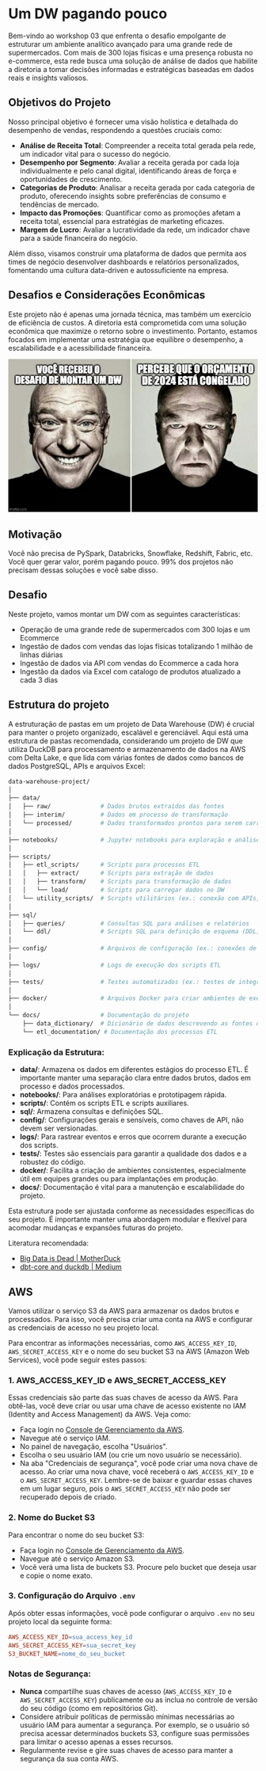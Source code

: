 # Um DW pagando pouco

Bem-vindo ao workshop 03 que enfrenta o desafio empolgante de estruturar um ambiente analítico avançado para uma grande rede de supermercados. Com mais de 300 lojas físicas e uma presença robusta no e-commerce, esta rede busca uma solução de análise de dados que habilite a diretoria a tomar decisões informadas e estratégicas baseadas em dados reais e insights valiosos.

## Objetivos do Projeto

Nosso principal objetivo é fornecer uma visão holística e detalhada do desempenho de vendas, respondendo a questões cruciais como:

* **Análise de Receita Total**: Compreender a receita total gerada pela rede, um indicador vital para o sucesso do negócio.
* **Desempenho por Segmento**: Avaliar a receita gerada por cada loja individualmente e pelo canal digital, identificando áreas de força e oportunidades de crescimento.
* **Categorias de Produto**: Analisar a receita gerada por cada categoria de produto, oferecendo insights sobre preferências de consumo e tendências de mercado.
* **Impacto das Promoções**: Quantificar como as promoções afetam a receita total, essencial para estratégias de marketing eficazes.
* **Margem de Lucro**: Avaliar a lucratividade da rede, um indicador chave para a saúde financeira do negócio.

Além disso, visamos construir uma plataforma de dados que permita aos times de negócio desenvolver dashboards e relatórios personalizados, fomentando uma cultura data-driven e autossuficiente na empresa.

## Desafios e Considerações Econômicas

Este projeto não é apenas uma jornada técnica, mas também um exercício de eficiência de custos. A diretoria está comprometida com uma solução econômica que maximize o retorno sobre o investimento. Portanto, estamos focados em implementar uma estratégia que equilibre o desempenho, a escalabilidade e a acessibilidade financeira.

![Imagem](pic/happy.jpeg)

## Motivação

Você não precisa de PySpark, Databricks, Snowflake, Redshift, Fabric, etc. Você quer gerar valor, porém pagando pouco. 99% dos projetos não precisam dessas soluções e você sabe disso.

## Desafio

Neste projeto, vamos montar um DW com as seguintes características:

- Operação de uma grande rede de supermercados com 300 lojas e um Ecommerce
- Ingestão de dados com vendas das lojas físicas totalizando 1 milhão de linhas diárias
- Ingestão de dados via API com vendas do Ecommerce a cada hora
- Ingestão da dados via Excel com catalogo de produtos atualizado a cada 3 dias

## Estrutura do projeto

A estruturação de pastas em um projeto de Data Warehouse (DW) é crucial para manter o projeto organizado, escalável e gerenciável. Aqui está uma estrutura de pastas recomendada, considerando um projeto de DW que utiliza DuckDB para processamento e armazenamento de dados na AWS com Delta Lake, e que lida com várias fontes de dados como bancos de dados PostgreSQL, APIs e arquivos Excel:

```graphql
data-warehouse-project/
│
├── data/
│   ├── raw/              # Dados brutos extraídos das fontes
│   ├── interim/          # Dados em processo de transformação
│   └── processed/        # Dados transformados prontos para serem carregados no DW
│
├── notebooks/            # Jupyter notebooks para exploração e análise de dados
│
├── scripts/
│   ├── etl_scripts/      # Scripts para processos ETL
│   │   ├── extract/      # Scripts para extração de dados
│   │   ├── transform/    # Scripts para transformação de dados
│   │   └── load/         # Scripts para carregar dados no DW
│   └── utility_scripts/  # Scripts utilitários (ex.: conexão com APIs, funções auxiliares)
│
├── sql/
│   ├── queries/          # Consultas SQL para análises e relatórios
│   └── ddl/              # Scripts SQL para definição de esquema (DDL)
│
├── config/               # Arquivos de configuração (ex.: conexões de banco de dados, variáveis de ambiente)
│
├── logs/                 # Logs de execução dos scripts ETL
│
├── tests/                # Testes automatizados (ex.: testes de integridade de dados)
│
├── docker/               # Arquivos Docker para criar ambientes de execução consistentes
│
└── docs/                 # Documentação do projeto
    ├── data_dictionary/  # Dicionário de dados descrevendo as fontes de dados e modelos
    └── etl_documentation/ # Documentação dos processos ETL
```

### Explicação da Estrutura:

* **data/**: Armazena os dados em diferentes estágios do processo ETL. É importante manter uma separação clara entre dados brutos, dados em processo e dados processados.
* **notebooks/**: Para análises exploratórias e prototipagem rápida.
* **scripts/**: Contém os scripts ETL e scripts auxiliares.
* **sql/**: Armazena consultas e definições SQL.
* **config/**: Configurações gerais e sensíveis, como chaves de API, não devem ser versionadas.
* **logs/**: Para rastrear eventos e erros que ocorrem durante a execução dos scripts.
* **tests/**: Testes são essenciais para garantir a qualidade dos dados e a robustez do código.
* **docker/**: Facilita a criação de ambientes consistentes, especialmente útil em equipes grandes ou para implantações em produção.
* **docs/**: Documentação é vital para a manutenção e escalabilidade do projeto.

Esta estrutura pode ser ajustada conforme as necessidades específicas do seu projeto. É importante manter uma abordagem modular e flexível para acomodar mudanças e expansões futuras do projeto.

Literatura recomendada:

- [Big Data is Dead | MotherDuck](https://www.youtube.com/watch?v=lisIQ9ohU8g)
- [dbt-core and duckdb | Medium](https://medium.com/datamindedbe/use-dbt-and-duckdb-instead-of-spark-in-data-pipelines-9063a31ea2b5)

## AWS

Vamos utilizar o serviço S3 da AWS para armazenar os dados brutos e processados. Para isso, você precisa criar uma conta na AWS e configurar as credenciais de acesso no seu projeto local.

Para encontrar as informações necessárias, como `AWS_ACCESS_KEY_ID`, `AWS_SECRET_ACCESS_KEY` e o nome do seu bucket S3 na AWS (Amazon Web Services), você pode seguir estes passos:

### 1. **AWS_ACCESS_KEY_ID e AWS_SECRET_ACCESS_KEY**

Essas credenciais são parte das suas chaves de acesso da AWS. Para obtê-las, você deve criar ou usar uma chave de acesso existente no IAM (Identity and Access Management) da AWS. Veja como:

* Faça login no [Console de Gerenciamento da AWS](https://aws.amazon.com/console/).
* Navegue até o serviço IAM.
* No painel de navegação, escolha "Usuários".
* Escolha o seu usuário IAM (ou crie um novo usuário se necessário).
* Na aba "Credenciais de segurança", você pode criar uma nova chave de acesso. Ao criar uma nova chave, você receberá o `AWS_ACCESS_KEY_ID` e o `AWS_SECRET_ACCESS_KEY`. Lembre-se de baixar e guardar essas chaves em um lugar seguro, pois o `AWS_SECRET_ACCESS_KEY` não pode ser recuperado depois de criado.

### 2. **Nome do Bucket S3**

Para encontrar o nome do seu bucket S3:

* Faça login no [Console de Gerenciamento da AWS](https://aws.amazon.com/console/).
* Navegue até o serviço Amazon S3.
* Você verá uma lista de buckets S3. Procure pelo bucket que deseja usar e copie o nome exato.

### 3. **Configuração do Arquivo `.env`**

Após obter essas informações, você pode configurar o arquivo `.env` no seu projeto local da seguinte forma:

```makefile
AWS_ACCESS_KEY_ID=sua_access_key_id
AWS_SECRET_ACCESS_KEY=sua_secret_key
S3_BUCKET_NAME=nome_do_seu_bucket
```

### Notas de Segurança:

* **Nunca** compartilhe suas chaves de acesso (`AWS_ACCESS_KEY_ID` e `AWS_SECRET_ACCESS_KEY`) publicamente ou as inclua no controle de versão do seu código (como em repositórios Git).
* Considere atribuir políticas de permissão mínimas necessárias ao usuário IAM para aumentar a segurança. Por exemplo, se o usuário só precisa acessar determinados buckets S3, configure suas permissões para limitar o acesso apenas a esses recursos.
* Regularmente revise e gire suas chaves de acesso para manter a segurança da sua conta AWS.